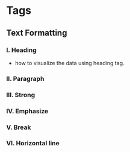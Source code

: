 # Tags

## Text Formatting 

### I. Heading
- how to visualize the data using heading tag.
### II. Paragraph

### III. Strong
### IV. Emphasize
### V. Break
### VI. Horizontal line